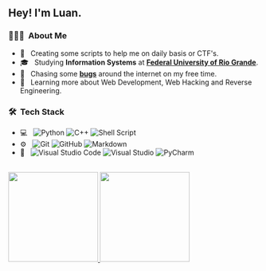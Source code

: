 <h2> Hey! I'm Luan.</h2>

<h3> 👨🏻‍💻 &nbsp;About Me </h3>

- 🤔 &nbsp; Creating some scripts to help me on daily basis or CTF's.
- 🎓 &nbsp; Studying <b>Information Systems</b> at <a href="https://www.furg.br/"><b>Federal University of Rio Grande</b></a>.
- 💼 &nbsp; Chasing some <a href="https://hackerone.com/snizi"><b>bugs</b></a> around the internet on my free time.
- 🌱 &nbsp; Learning more about Web Development, Web Hacking and Reverse Engineering.

<h3> 🛠 &nbsp;Tech Stack</h3>

- 💻 &nbsp;
  ![Python](https://img.shields.io/badge/-Python-333333?style=flat-square&logo=python)
  ![C++](https://img.shields.io/badge/-C++-333333?style=flat-square&logo=C%2B%2B&logoColor=00599C)
  ![Shell Script](https://img.shields.io/badge/Shell%20Script-333333?style=flat-square&logo=GNU%20Bash)
- ⚙️ &nbsp;
  ![Git](https://img.shields.io/badge/-Git-333333?style=flat-square&logo=git)
  ![GitHub](https://img.shields.io/badge/-GitHub-333333?style=flat-square&logo=github)
  ![Markdown](https://img.shields.io/badge/-Markdown-333333?style=flat-square&logo=markdown)
- 🔧 &nbsp;
  ![Visual Studio Code](https://img.shields.io/badge/-Visual%20Studio%20Code-333333?style=flat-square&logo=visual-studio-code&logoColor=007ACC)
  ![Visual Studio](https://img.shields.io/badge/-Visual%20Studio-333333?style=flat-square&logo=Visual%20Studio)
  ![PyCharm](https://img.shields.io/badge/PyCharm-333333?style=flat&logo=PyCharm)

<br/>

<a href="https://github.com/Snizi">
  <img height="180em" src="https://github-readme-stats.vercel.app/api?username=Snizi&theme=jolly&show_icons=true" />
  <img height="180em" src="https://github-readme-stats.vercel.app/api/top-langs/?username=Snizi&theme=jolly&layout=compact" />
</a>

<br/>

